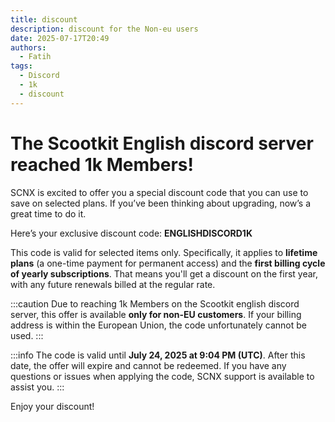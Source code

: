 ```yaml
---
title: discount
description: discount for the Non-eu users
date: 2025-07-17T20:49
authors:
  - Fatih
tags:
  - Discord
  - 1k
  - discount
---
```

<!-- truncate -->
# The Scootkit English discord server reached 1k Members!
SCNX is excited to offer you a special discount code that you can use to save on selected plans. If you’ve been thinking about upgrading, now’s a great time to do it.

Here’s your exclusive discount code: **ENGLISHDISCORD1K**

This code is valid for selected items only. Specifically, it applies to **lifetime plans** (a one-time payment for permanent access) and the **first billing cycle of yearly subscriptions**. That means you'll get a discount on the first year, with any future renewals billed at the regular rate.

:::caution
Due to reaching 1k Members on the Scootkit english discord server, this offer is available **only for non-EU customers**. If your billing address is within the European Union, the code unfortunately cannot be used.
:::

:::info
The code is valid until **July 24, 2025 at 9:04 PM (UTC)**. After this date, the offer will expire and cannot be redeemed.
If you have any questions or issues when applying the code, SCNX support is available to assist you.
:::

Enjoy your discount!